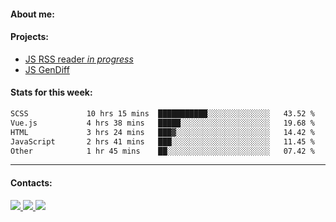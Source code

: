 #### About me:

#### Projects:
- [JS RSS reader *in progress*](https://github.com/GKoil/frontend-project-lvl3)
- [JS GenDiff](https://github.com/GKoil/GenDiff)

#### Stats for this week:
<!--START_SECTION:waka-->

```txt
SCSS             10 hrs 15 mins  ███████████░░░░░░░░░░░░░░   43.52 %
Vue.js           4 hrs 38 mins   █████░░░░░░░░░░░░░░░░░░░░   19.68 %
HTML             3 hrs 24 mins   ███▓░░░░░░░░░░░░░░░░░░░░░   14.42 %
JavaScript       2 hrs 41 mins   ███░░░░░░░░░░░░░░░░░░░░░░   11.45 %
Other            1 hr 45 mins    ██░░░░░░░░░░░░░░░░░░░░░░░   07.42 %
```

<!--END_SECTION:waka-->
---
#### Contacts:

<a target='_blank' title='LinkedIn' href="https://www.linkedin.com/in/gkoil/">
  <img src="https://img.shields.io/badge/LinkedIn-0077B5?style=for-the-badge&logo=linkedin&logoColor=white" />
</a>
<a target='_blank' title='Telegram' href="https://t.me/gkoil">
  <img src="https://img.shields.io/badge/Telegram-2CA5E0?style=for-the-badge&logo=telegram&logoColor=white" />
</a>
<a target='_blank' title='Gmail' href="mailto: gk.grigorev@gmail.com">
  <img src="https://img.shields.io/badge/Gmail-D14836?style=for-the-badge&logo=gmail&logoColor=white" />
</a>

